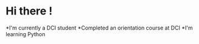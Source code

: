 # Hi there !

*I'm currently a DCI student
*Completed an orientation course at DCI
*I'm learning Python

